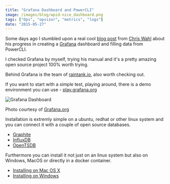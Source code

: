 ```yaml
---
title: "Grafana Dashboard and PowerCLI"
image: /images/blog/wpid-nice_dashboard.png
tags: ["Ops", "opvizor", "metrics", "logs"]
date: "2015-05-27"
---
```


Some days ago I stumbled upon a real cool [blog post](http://wahlnetwork.com/2015/04/29/building-a-dashboard-with-grafana-influxdb-and-powercli/ "blog post") from [Chris Wahl](https://twitter.com/chriswahl "Chris Wahl") about his progress in creating a [Grafana](http://grafana.org/blog/2015/04/20/Grafana-2-Released.html "Grafana ") dashboard and filling data from PowerCLI.

I checked Grafana by myself, trying his manual and it's a pretty amazing open source project 100% worth trying.

Behind Grafana is the team of [raintank.io](http://raintank.io/ "raintank.io"), also worth checking out.

If you want to start with a simple test, playing around, there is a demo environment you can use - [play.grafana.org](http://play.grafana.org/ "play.grafana.com")

![Grafana Dashboard](/images/blog/wpid-nice_dashboard.png)

Photo courtesy of [Grafana.org](http://grafana.org/assets/img/docs/nice_dashboard.png)

Installation is extremly simple on a ubuntu, redhat or other linux system and you can connect it with a couple of open source databases.

- [Graphite](http://docs.grafana.org/datasources/graphite/)
- [InfluxDB](http://docs.grafana.org/datasources/influxdb/)
- [OpenTSDB](http://docs.grafana.org/datasources/opentsdb/)

Furthermore you can install it not just on an linux system but also on Windows, MacOS or directly in a docker container.

- [Installing on Mac OS X](http://docs.grafana.org/installation/mac/)
- [Installing on Windows](http://docs.grafana.org/installation/windows/)

